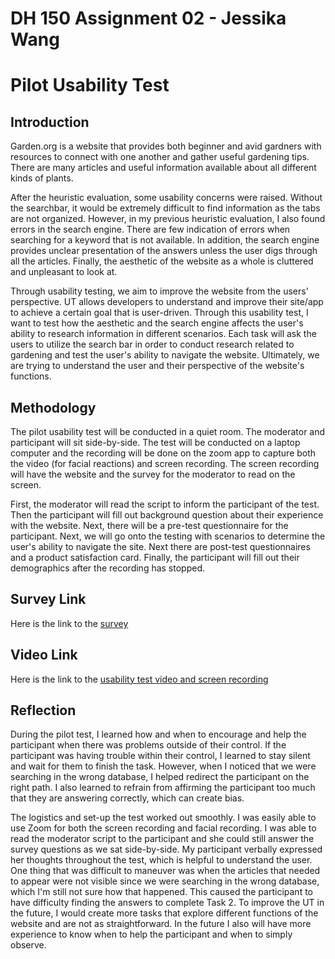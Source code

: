 # DH 150 Assignment 02 - Jessika Wang
# Pilot Usability Test
## Introduction
Garden.org is a website that provides both beginner and avid gardners with resources to connect with one another and gather useful gardening tips. There are many articles and useful information available about all different kinds of plants. 


After the heuristic evaluation, some usability concerns were raised. Without the searchbar, it would be extremely difficult to find information as the tabs are not organized. However, in my previous heuristic evaluation, I also found errors in the search engine. There are few indication of errors when searching for a keyword that is not available. In addition, the search engine provides unclear presentation of the answers unless the user digs through all the articles. Finally, the aesthetic of the website as a whole is cluttered and unpleasant to look at. 


Through usability testing, we aim to improve the website from the users' perspective. UT allows developers to understand and improve their site/app to achieve a certain goal that is user-driven. Through this usability test, I want to test how the aesthetic and the search engine affects the user's ability to research information in different scenarios. Each task will ask the users to utilize the search bar in order to conduct research related to gardening and test the user's ability to navigate the website. Ultimately, we are trying to understand the user and their perspective of the website's functions. 

## Methodology 
The pilot usability test will be conducted in a quiet room. The moderator and participant will sit side-by-side. The test will be conducted on a laptop computer and the recording will be done on the zoom app to capture both the video (for facial reactions) and screen recording. The screen recording will have the website and the survey for the moderator to read on the screen. 


First, the moderator will read the script to inform the participant of the test. Then the participant will fill out background question about their experience with the website. Next, there will be a pre-test questionnaire for the participant. Next, we will go onto the testing with scenarios to determine the user's ability to navigate the site. Next there are post-test questionnaires and a product satisfaction card. Finally, the participant will fill out their demographics after the recording has stopped. 

## Survey Link
Here is the link to the [survey](https://forms.gle/7JAvB9ynFDmYGLMr5)

## Video Link
Here is the link to the [usability test video and screen recording](https://drive.google.com/file/d/1Y5_8U7R4U23vfMOHOFhVG_J-dktOIfNb/view?usp=sharing)

## Reflection
During the pilot test, I learned how and when to encourage and help the participant when there was problems outside of their control. If the participant was having trouble within their control, I learned to stay silent and wait for them to finish the task. However, when I noticed that we were searching in the wrong database, I helped redirect the participant on the right path. I also learned to refrain from affirming the participant too much that they are answering correctly, which can create bias. 


The logistics and set-up the test worked out smoothly. I was easily able to use Zoom for both the screen recording and facial recording. I was able to read the moderator script to the participant and she could still answer the survey questions as we sat side-by-side. My participant verbally expressed her thoughts throughout the test, which is helpful to understand the user. One thing that was difficult to maneuver was when the articles that needed to appear were not visible since we were searching in the wrong database, which I'm still not sure how that happened. This caused the participant to have difficulty finding the answers to complete Task 2. To improve the UT in the future, I would create more tasks that explore different functions of the website and are not as straightforward. In the future I also will have more experience to know when to help the participant and when to simply observe. 
